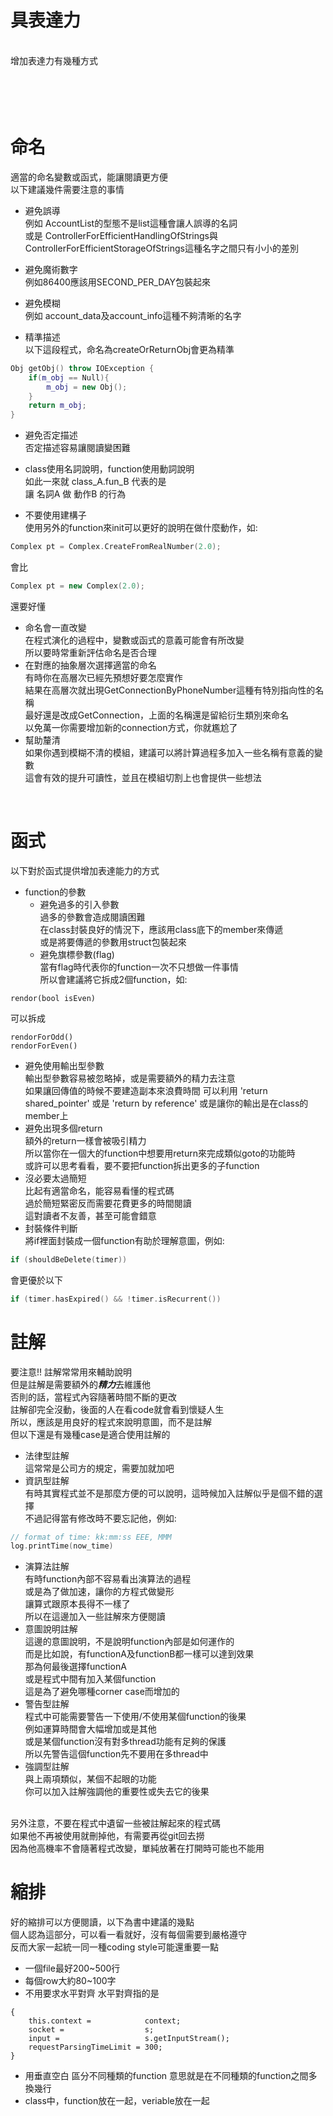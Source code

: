 # 具表達力
<br>
增加表達力有幾種方式<br>
<br>
<br>
<br>
<br>

命名
====

適當的命名變數或函式，能讓閱讀更方便<br>
以下建議幾件需要注意的事情<br>

* 避免誤導<br>
    例如 AccountList的型態不是list這種會讓人誤導的名詞<br>
    或是 ControllerForEfficientHandlingOfStrings與ControllerForEfficientStorageOfStrings這種名字之間只有小小的差別<br>

* 避免魔術數字<br>
    例如86400應該用SECOND_PER_DAY包裝起來<br>

* 避免模糊<br>
    例如 account_data及account_info這種不夠清晰的名字<br>
    
* 精準描述<br>
以下這段程式，命名為createOrReturnObj會更為精準<br>
```C++
Obj getObj() throw IOException {
    if(m_obj == Null){
        m_obj = new Obj();
    }
    return m_obj;
}
```

* 避免否定描述<br>
    否定描述容易讓閱讀變困難<br>

* class使用名詞說明，function使用動詞說明<br>
    如此一來就 class_A.fun_B 代表的是<br>
    讓 名詞A 做 動作B 的行為<br>

* 不要使用建構子<br>
    使用另外的function來init可以更好的說明在做什麼動作，如:<br>
    
```C++
Complex pt = Complex.CreateFromRealNumber(2.0);
```
   會比<br>
   
```C++
Complex pt = new Complex(2.0);
```
   還要好懂<br>
* 命名會一直改變<br>
在程式演化的過程中，變數或函式的意義可能會有所改變<br>
所以要時常重新評估命名是否合理<br>
* 在對應的抽象層次選擇適當的命名<br>
有時你在高層次已經先預想好要怎麼實作<br>
結果在高層次就出現GetConnectionByPhoneNumber這種有特別指向性的名稱<br>
最好還是改成GetConnection，上面的名稱還是留給衍生類別來命名<br>
以免萬一你需要增加新的connection方式，你就尷尬了<br>
* 幫助釐清<br>
如果你遇到模糊不清的模組，建議可以將計算過程多加入一些名稱有意義的變數<br>
這會有效的提升可讀性，並且在模組切割上也會提供一些想法<br>
<br>

函式
====
以下對於函式提供增加表達能力的方式<br>
* function的參數<br>
  * 避免過多的引入參數<br>
過多的參數會造成閱讀困難<br>
在class封裝良好的情況下，應該用class底下的member來傳遞<br>
或是將要傳遞的參數用struct包裝起來<br>
  * 避免旗標參數(flag)<br>
當有flag時代表你的function一次不只想做一件事情<br>
所以會建議將它拆成2個function，如:<br>
```
rendor(bool isEven)
```
可以拆成
```
rendorForOdd()
rendorForEven()
```
  * 避免使用輸出型參數 <br>
輸出型參數容易被忽略掉，或是需要額外的精力去注意<br>
如果讓回傳值的時候不要建造副本來浪費時間
可以利用 'return shared_pointer' 或是 'return by reference'
或是讓你的輸出是在class的member上
* 避免出現多個return <br>
額外的return一樣會被吸引精力<br>
所以當你在一個大的function中想要用return來完成類似goto的功能時<br>
或許可以思考看看，要不要把function拆出更多的子function<br>
* 沒必要太過簡短<br>
比起有適當命名，能容易看懂的程式碼<br>
過於簡短緊密反而需要花費更多的時間閱讀<br>
這對讀者不友善，甚至可能會錯意<br>
* 封裝條件判斷<br>
將if裡面封裝成一個function有助於理解意圖，例如:<br>
```C++
if (shouldBeDelete(timer))
```
會更優於以下<br>
```C++
if (timer.hasExpired() && !timer.isRecurrent())
```

註解
====
要注意!! 註解常常用來輔助說明<br>
但是註解是需要額外的***精力***去維護他<br>
否則的話，當程式內容隨著時間不斷的更改<br>
註解卻完全沒動，後面的人在看code就會看到懷疑人生<br>
所以，應該是用良好的程式來說明意圖，而不是註解<br>
但以下還是有幾種case是適合使用註解的<br>
* 法律型註解<br>
這常常是公司方的規定，需要加就加吧<br>
* 資訊型註解<br>
有時其實程式並不是那麼方便的可以說明，這時候加入註解似乎是個不錯的選擇<br>
不過記得當有修改時不要忘記他，例如:<br>
```C++
// format of time: kk:mm:ss EEE, MMM 
log.printTime(now_time)
```
* 演算法註解<br>
有時function內部不容易看出演算法的過程<br>
或是為了做加速，讓你的方程式做變形<br>
讓算式跟原本長得不一樣了<br>
所以在這邊加入一些註解來方便閱讀<br>
* 意圖說明註解<br>
這邊的意圖說明，不是說明function內部是如何運作的<br>
而是比如說，有functionA及functionB都一樣可以達到效果<br>
那為何最後選擇functionA<br>
或是程式中間有加入某個function<br>
這是為了避免哪種corner case而增加的<br>
* 警告型註解<br>
程式中可能需要警告一下使用/不使用某個function的後果<br>
例如運算時間會大幅增加或是其他<br>
或是某個function沒有對多thread功能有足夠的保護<br>
所以先警告這個function先不要用在多thread中<br>
* 強調型註解<br>
與上兩項類似，某個不起眼的功能<br>
你可以加入註解強調他的重要性或失去它的後果<br>
<br>
另外注意，不要在程式中遺留一些被註解起來的程式碼<br>
如果他不再被使用就刪掉他，有需要再從git回去撈<br>
因為他高機率不會隨著程式改變，單純放著在打開時可能也不能用<br>


縮排
=====
好的縮排可以方便閱讀，以下為書中建議的幾點<br>
個人認為這部分，可以看一看就好，沒有每個需要到嚴格遵守<br>
反而大家一起統一同一種coding style可能還重要一點<br>
* 一個file最好200~500行
* 每個row大約80~100字
* 不用要求水平對齊
水平對齊指的是
```
{
    this.context =            context;
    socket =                  s;
    input =                   s.getInputStream();
    requestParsingTimeLimit = 300;
}
```
* 用垂直空白 區分不同種類的function
意思就是在不同種類的function之間多換幾行
* class中，function放在一起，veriable放在一起

<br>
<br>

